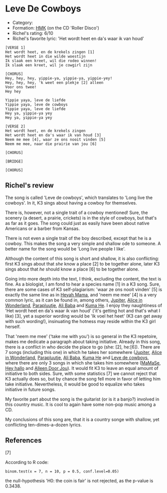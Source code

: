 # Leve De Cowboys

 * Category: 
 * Formation: [HMK](Hkm.md) (on the CD 'Roller Disco')
 * Richel's rating: 6/10
 * Richel's  favorite lyric: 'Het wordt heet en da's waar ik van houd'

```
[VERSE 1]
Het wordt heet, en de krekels zingen [1]
Het wordt heet in die wilde woestijn
Ik slaak een kreet, wil die rodeo winnen!
Ik slaak een kreet, wil je cowgirl zijn

[CHORUS]
Hey, hey, hey, yippie-ya, yippie-ya, yippie-yey!
Hey, hey, hey, 'k weet een plekje [2] alleen 
Voor ons twee!
Hey hey

Yippie yaya, leve de liefde
Yippie yaya, leve de cowboys
Yippie yaya, leve de liefde
Hey ya, yippie-ya yey
Hey ya, yippie-ya yey

[VERSE 2]
Het wordt heet, en de krekels zingen
Het wordt heet en da's waar ik van houd [3]
Neem me mee [4], waar ze ons nooit vinden [5]
Neem me mee, naar die prairie van jou [6]

[CHORUS]

[BRIDGE]

[CHORUS]
```

## Richel's review

The song is called 'Leve de cowboys', which translates to 'Long live the
cowboys'. In it, K3 sings about having a cowboy for themselves.

There is, however, not a single trait of a cowboy mentioned! Sure, the
scenery (a desert, a prairie, crickets) is in the style of cowboys,
but that's as far as it goes. The song could just as easily have been
about native Americans or a barber from Kansas.

There is not even a single trait of the boy described, except that
he is a cowboy. This makes the song a very simple and shallow ode
to someone. A better name for the song would be 'Long live people I like'.

Although the content of this song is short and shallow, it is also conflicting:
first K3 sings about that *she* know a place [2] to be together alone, 
later K3 sings about that *he* should know a place [6] to be together alone.

Going into more depth into the text, I think, excluding the content,
the text is fine. As a biologist, I am fond to hear a species name [1] 
in a K3 song. Sure, there are some cases of K3 self-plagiarism: 
'waar ze ons nooit vinden' [5] is exactly the same line as 
in [Heyah Mama](HeyahMama.md), and 'neem me mee' [4] is a very common 
lyric, as it can be found in, 
among others, [Jupiter](Jupiter.md), [Alice in Wonderland](AliceInWonderland.md),
[Parapluutje](Parapluutje.md), [Ali Baba](AliBaba.md) and
[Kuma He](KumaHe.md). I enjoy they naughtiness 
of 'Het wordt heet en da's waar ik van houd' ('it's getting hot and
that's what I like) [3], yet a superior wording would be 'Ik voel het 
heet' (K3 can get away with such wording!), insinuating the hotness may
reside within the K3 girl herself.

That 'neem me mee' ('take me with you') is so general in the K3 repetoire,
makes me dedicate a paragraph about taking initiative. Already in this song,
there is a conflict in who decide the place to go (she: [2], he:[6]).
There are 7 songs (including this one) in which he takes 
her somewhere ([Jupiter](Jupiter.md), [Alice in Wonderland](AliceInWonderland.md),
[Parapluutje](Parapluutje.md), [Ali Baba](AliBaba.md), [Kuma He](KumaHe.md)
and [Leve de cowboys](LeveDeCowboys.md), where there are only
3 songs in which she takes him somewhere ([MaMaSe](MaMaSe.md), 
[Hey hallo](HeyHallo.md) and [Alleen Door Jou](AlleenDoorJou.md)).
It would fit K3 to leave an equal amount of initiative to both sides.
Sure, with some statistics [7] we cannot reject that K3 actually 
does so, but by chance the song fell more in favor of letting him take
initiative. Nevertheless, it would be good to equalize who takes
initiative in future songs.

My favorite part about the song is the guitarist (or is it a banjo?)
involved in this country music. It is cool to again have some non-pop music
among a CD.

My conclusions of this song are, that it is a country songe with shallow, 
yet conflicting ten-dimes-a-dozen lyrics.

## References

[7]

According to R code:

```{r}
binom.test(x = 7, n = 10, p = 0.5, conf.level=0.05)
```

the null-hypothesis 'H0: the coin is fair' is not rejected, as
the p-value is 0.3438.
